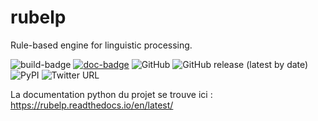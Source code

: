 # rubelp
Rule-based engine for linguistic processing. 

![build-badge](https://img.shields.io/github/actions/workflow/status/Jerem-dY/rubelp/CI.yml)
[![doc-badge](https://readthedocs.org/projects/rubelp/badge/?version=latest)](https://rubelp.readthedocs.io/en/latest/?badge=latest)
![GitHub](https://img.shields.io/github/license/Jerem-dY/rubelp)
![GitHub release (latest by date)](https://img.shields.io/github/v/release/Jerem-dY/rubelp?logo=github)
![PyPI](https://img.shields.io/pypi/v/rubelp)
![Twitter URL](https://img.shields.io/twitter/url?style=social&url=https%3A%2F%2Ftwitter.com%2FJB09SI)

La documentation python du projet se trouve ici : https://rubelp.readthedocs.io/en/latest/